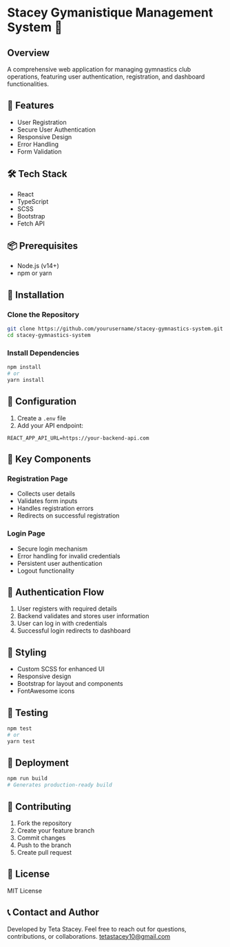 # Stacey Gymanistique Management System 🏅

## Overview
A comprehensive web application for managing gymnastics club operations, featuring user authentication, registration, and dashboard functionalities.

## 🌟 Features
- User Registration
- Secure User Authentication
- Responsive Design
- Error Handling
- Form Validation

## 🛠 Tech Stack
- React
- TypeScript
- SCSS
- Bootstrap
- Fetch API

## 📦 Prerequisites
- Node.js (v14+)
- npm or yarn

## 🚀 Installation

### Clone the Repository
```bash
git clone https://github.com/yourusername/stacey-gymnastics-system.git
cd stacey-gymnastics-system
```

### Install Dependencies
```bash
npm install
# or
yarn install
```

## 🔧 Configuration
1. Create a `.env` file
2. Add your API endpoint:
```
REACT_APP_API_URL=https://your-backend-api.com
```

## 📝 Key Components

### Registration Page
- Collects user details
- Validates form inputs
- Handles registration errors
- Redirects on successful registration

### Login Page
- Secure login mechanism
- Error handling for invalid credentials
- Persistent user authentication
- Logout functionality

## 🔐 Authentication Flow
1. User registers with required details
2. Backend validates and stores user information
3. User can log in with credentials
4. Successful login redirects to dashboard

## 📍 Styling
- Custom SCSS for enhanced UI
- Responsive design
- Bootstrap for layout and components
- FontAwesome icons

## 🧪 Testing
```bash
npm test
# or
yarn test
```

## 🚢 Deployment
```bash
npm run build
# Generates production-ready build
```

## 🤝 Contributing
1. Fork the repository
2. Create your feature branch
3. Commit changes
4. Push to the branch
5. Create pull request

## 📜 License
MIT License

## 📞 Contact and Author
Developed by Teta Stacey.
Feel free to reach out for questions, contributions, or collaborations.
tetastacey10@gmail.com 
```
